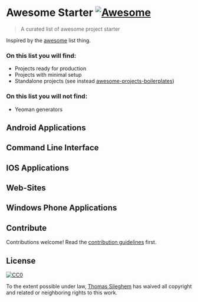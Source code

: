 # Awesome Starter [![Awesome](https://cdn.rawgit.com/sindresorhus/awesome/d7305f38d29fed78fa85652e3a63e154dd8e8829/media/badge.svg)](https://github.com/sindresorhus/awesome)

> A curated list of awesome project starter

Inspired by the [awesome](https://github.com/sindresorhus/awesome) list thing.

### On this list you will find:  
* Projects ready for production
* Projects with minimal setup
* Standalone projects (see instead  [awesome-projects-boilerplates](https://github.com/melvin0008/awesome-projects-boilerplates))

### On this list you will not find:  
* Yeoman generators

## Android Applications



## Command Line Interface



## IOS Applications



## Web-Sites



## Windows Phone Applications



## Contribute

Contributions welcome! Read the [contribution guidelines](contributing.md) first.


## License

[![CC0](http://i.creativecommons.org/p/zero/1.0/88x31.png)](http://creativecommons.org/publicdomain/zero/1.0/)

To the extent possible under law, [Thomas Sileghem](https://github.com/mastilver) has waived all copyright and related or neighboring rights to this work.
